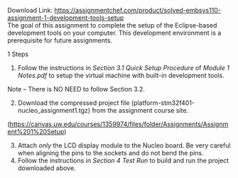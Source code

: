Download Link: https://assignmentchef.com/product/solved-embsys110-assignment-1-development-tools-setup
<br>
The goal of this assignment to complete the setup of the Eclipse-based development tools on your computer. This development environment is a prerequisite for future assignments.

1         Steps

<ol>

 <li>Follow the instructions in <em>Section 3.1 Quick Setup Procedure</em> of <em>Module 1 Notes.pdf</em> to setup the virtual machine with built-in development tools.</li>

</ol>

Note – There is NO NEED to follow Section 3.2.

<ol start="2">

 <li>Download the compressed project file (platform-stm32f401-nucleo_assignment1.tgz) from the assignment course site.</li>

</ol>

(https://canvas.uw.edu/courses/1359974/files/folder/Assignments/Assignment%201%20Setup)

<ol start="3">

 <li>Attach <em>only</em> the LCD display module to the Nucleo board. Be very careful when aligning the pins to the sockets and do not bend the pins.</li>

 <li>Follow the instructions in <em>Section 4 Test Run</em> to build and run the project downloaded above.</li>

</ol>